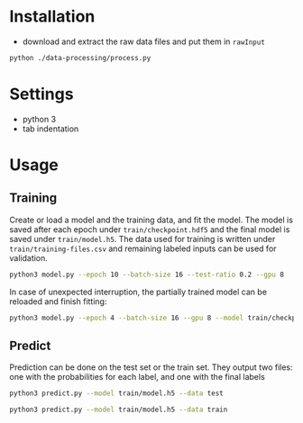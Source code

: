 # Installation
- download and extract the raw data files and put them in `rawInput`
```bash
python ./data-processing/process.py
```

# Settings
- python 3
- tab indentation

# Usage

## Training
Create or load a model and the training data, and fit the model. The model is saved after each epoch under `train/checkpoint.hdf5` and the final model is saved under `train/model.h5`. The data used for training is written under `train/training-files.csv` and remaining labeled inputs can be used for validation.

```bash
python3 model.py --epoch 10 --batch-size 16 --test-ratio 0.2 --gpu 8
```

In case of unexpected interruption, the partially trained model can be reloaded and finish fitting:
```bash
python3 model.py --epoch 4 --batch-size 16 --gpu 8 --model train/checkpoint.hdf5
```

## Predict
Prediction can be done on the test set or the train set. They output two files: one with the probabilities for each label, and one with the final labels
```bash
python3 predict.py --model train/model.h5 --data test
```
```bash
python3 predict.py --model train/model.h5 --data train
```